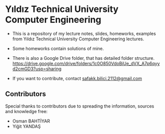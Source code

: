 # Yıldız Technical University Computer Engineering

- This is a repository of my lecture notes, slides, homeworks, examples from Yıldız Technical University Computer Engineering lectures. 

- Some homeworks contain solutions of mine. 

- There is also a Google Drive folder, that has detailed folder structure. https://drive.google.com/drive/folders/1c0O850VdoBiUe_dVX_A7p6qyyd2cmGD3?usp=sharing

- If you want to contribute, contact safakk.bilici.2112@gmail.com

## Contributors

Special thanks to contributors due to spreading the information, sources and knowledge free:

- Osman BAHTİYAR 
- Yiğit YANDAŞ

